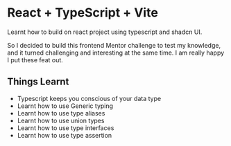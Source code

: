 # React + TypeScript + Vite

Learnt how to build on react project using typescript and shadcn UI.

So I decided to build this frontend Mentor challenge
to test my knowledge, and it turned challenging and interesting at the same time. I am really happy I put these feat out.

## Things Learnt

- Typescript keeps you conscious of your data type
- Learnt how to use Generic typing
- Learnt how to use type aliases
- Learnt how to use union types
- Learnt how to use type interfaces
- Learnt how to use type assertion
